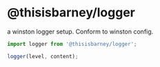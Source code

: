 # @thisisbarney/logger

a winston logger setup. Conform to winston config.

```javascript
import logger from '@thisisbarney/logger';

logger(level, content);
```
